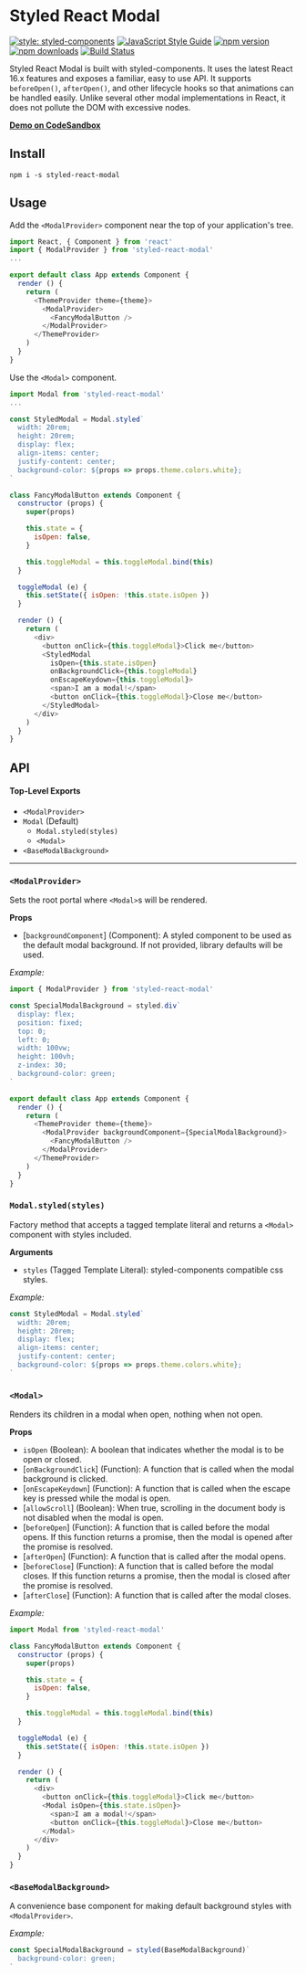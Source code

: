 # Styled React Modal

[![style: styled-components](https://img.shields.io/badge/style-%F0%9F%92%85%20styled--components-orange.svg?colorB=daa357&colorA=db748e)](https://github.com/styled-components/styled-components) [![JavaScript Style Guide](https://img.shields.io/badge/code_style-standard-brightgreen.svg)](https://standardjs.com) [![npm version](https://img.shields.io/npm/v/styled-react-modal.svg)](https://www.npmjs.com/package/styled-react-modal) [![npm downloads](https://img.shields.io/npm/dm/styled-react-modal.svg)](https://www.npmjs.com/package/styled-react-modal) [![Build Status](https://travis-ci.com/AlexanderRichey/styled-react-modal.svg?branch=master)](https://travis-ci.com/AlexanderRichey/styled-react-modal)

Styled React Modal is built with styled-components. It uses the latest React 16.x features and exposes a familiar, easy to use API. It supports `beforeOpen()`, `afterOpen()`, and other lifecycle hooks so that animations can be handled easily. Unlike several other modal implementations in React, it does not pollute the DOM with excessive nodes.

[**Demo on CodeSandbox**](https://codesandbox.io/s/m9jlky57y)

## Install

```
npm i -s styled-react-modal
```

## Usage

Add the `<ModalProvider>` component near the top of your application's tree.

```js
import React, { Component } from 'react'
import { ModalProvider } from 'styled-react-modal'
...

export default class App extends Component {
  render () {
    return (
      <ThemeProvider theme={theme}>
        <ModalProvider>
          <FancyModalButton />
        </ModalProvider>
      </ThemeProvider>
    )
  }
}
```

Use the `<Modal>` component.

```js
import Modal from 'styled-react-modal'
...

const StyledModal = Modal.styled`
  width: 20rem;
  height: 20rem;
  display: flex;
  align-items: center;
  justify-content: center;
  background-color: ${props => props.theme.colors.white};
`

class FancyModalButton extends Component {
  constructor (props) {
    super(props)

    this.state = {
      isOpen: false,
    }

    this.toggleModal = this.toggleModal.bind(this)
  }

  toggleModal (e) {
    this.setState({ isOpen: !this.state.isOpen })
  }

  render () {
    return (
      <div>
        <button onClick={this.toggleModal}>Click me</button>
        <StyledModal
          isOpen={this.state.isOpen}
          onBackgroundClick={this.toggleModal}
          onEscapeKeydown={this.toggleModal}>
          <span>I am a modal!</span>
          <button onClick={this.toggleModal}>Close me</button>
        </StyledModal>
      </div>
    )
  }
}

```

## API

#### Top-Level Exports
- `<ModalProvider>`
- `Modal` \(Default\)
  - `Modal.styled(styles)`
  - `<Modal>`
- `<BaseModalBackground>`

<hr>

### `<ModalProvider>`

Sets the root portal where `<Modal>`s will be rendered.

**Props**

- [`backgroundComponent`] \(Component\): A styled component to be used as the default modal background. If not provided, library defaults will be used.

*Example:*

```js
import { ModalProvider } from 'styled-react-modal'

const SpecialModalBackground = styled.div`
  display: flex;
  position: fixed;
  top: 0;
  left: 0;
  width: 100vw;
  height: 100vh;
  z-index: 30;
  background-color: green;
`

export default class App extends Component {
  render () {
    return (
      <ThemeProvider theme={theme}>
        <ModalProvider backgroundComponent={SpecialModalBackground}>
          <FancyModalButton />
        </ModalProvider>
      </ThemeProvider>
    )
  }
}
```

### `Modal.styled(styles)`

Factory method that accepts a tagged template literal and returns a `<Modal>` component with styles included.

**Arguments**

 - `styles` \(Tagged Template Literal\): styled-components compatible css styles.

*Example:*

```js
const StyledModal = Modal.styled`
  width: 20rem;
  height: 20rem;
  display: flex;
  align-items: center;
  justify-content: center;
  background-color: ${props => props.theme.colors.white};
`
```

### `<Modal>`

Renders its children in a modal when open, nothing when not open.

**Props**

- `isOpen` \(Boolean\): A boolean that indicates whether the modal is to be open or closed.
- [`onBackgroundClick`] \(Function\): A function that is called when the modal background is clicked.
- [`onEscapeKeydown`] \(Function\): A function that is called when the escape key is pressed while the modal is open.
- [`allowScroll`] \(Boolean\): When true, scrolling in the document body is not disabled when the modal is open.
- [`beforeOpen`] \(Function\): A function that is called before the modal opens. If this function returns a promise, then the modal is opened after the promise is resolved.
- [`afterOpen`] \(Function\): A function that is called after the modal opens.
- [`beforeClose`] \(Function\): A function that is called before the modal closes. If this function returns a promise, then the modal is closed after the promise is resolved.
- [`afterClose`] \(Function\): A function that is called after the modal closes.


*Example:*

```js
import Modal from 'styled-react-modal'

class FancyModalButton extends Component {
  constructor (props) {
    super(props)

    this.state = {
      isOpen: false,
    }

    this.toggleModal = this.toggleModal.bind(this)
  }

  toggleModal (e) {
    this.setState({ isOpen: !this.state.isOpen })
  }

  render () {
    return (
      <div>
        <button onClick={this.toggleModal}>Click me</button>
        <Modal isOpen={this.state.isOpen}>
          <span>I am a modal!</span>
          <button onClick={this.toggleModal}>Close me</button>
        </Modal>
      </div>
    )
  }
}
```

### `<BaseModalBackground>`

A convenience base component for making default background styles with `<ModalProvider>`.

*Example:*

```js
const SpecialModalBackground = styled(BaseModalBackground)`
  background-color: green;
`
```
